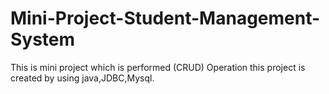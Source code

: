 # Mini-Project-Student-Management-System
This is mini project  which is performed (CRUD) Operation this project is created by using  java,JDBC,Mysql.

